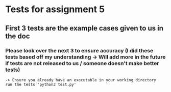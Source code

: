 # Tests for assignment 5
## First 3 tests are the example cases given to us in the doc
### Please look over the next 3 to ensure accuracy (I did these tests based off my understanding -> Will add more in the future if tests are not released to us / someone doesn't make better tests)
    -> Ensure you already have an executable in your working directory
    run the tests 'python3 test.py'
